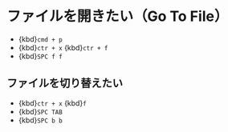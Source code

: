 # ファイルを開きたい（Go To File）

- {kbd}`cmd + p`
- {kbd}`ctr + x` {kbd}`ctr + f`
- {kbd}`SPC f f`

## ファイルを切り替えたい

- {kbd}`ctr + x` {kbd}`f`
- {kbd}`SPC TAB`
- {kbd}`SPC b b`

